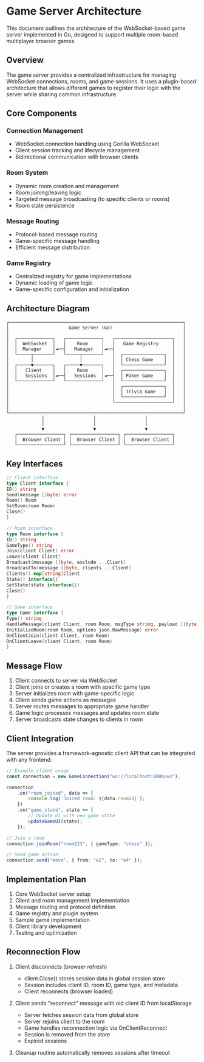 # Game Server Architecture

This document outlines the architecture of the WebSocket-based game server implemented in Go, designed to support
multiple room-based multiplayer browser games.

## Overview

The game server provides a centralized infrastructure for managing WebSocket connections, rooms, and game sessions. It
uses a plugin-based architecture that allows different games to register their logic with the server while sharing
common infrastructure.

## Core Components

### Connection Management

- WebSocket connection handling using Gorilla WebSocket
- Client session tracking and lifecycle management
- Bidirectional communication with browser clients

### Room System

- Dynamic room creation and management
- Room joining/leaving logic
- Targeted message broadcasting (to specific clients or rooms)
- Room state persistence

### Message Routing

- Protocol-based message routing
- Game-specific message handling
- Efficient message distribution

### Game Registry

- Centralized registry for game implementations
- Dynamic loading of game logic
- Game-specific configuration and initialization

## Architecture Diagram

```
┌────────────────────────────────────────────────────────────────┐
│                      Game Server (Go)                          │
│                                                                │
│  ┌─────────────┐   ┌─────────────┐   ┌─────────────────────┐   │
│  │  WebSocket  │   │    Room     │   │   Game Registry     │   │
│  │  Manager    │◄──┤   Manager   │◄──┤                     │   │
│  └─────┬───────┘   └─────┬───────┘   │  ┌───────────────┐  │   │
│        │                 │           │  │ Chess Game    │  │   │
│  ┌─────▼───────┐   ┌─────▼───────┐   │  └───────────────┘  │   │
│  │   Client    │   │    Room     │   │  ┌───────────────┐  │   │
│  │   Sessions  │◄──┤   Sessions  │◄──┤  │ Poker Game    │  │   │
│  └─────────────┘   └─────────────┘   │  └───────────────┘  │   │
│                                      │  ┌───────────────┐  │   │
│                                      │  │ Trivia Game   │  │   │
│                                      │  └───────────────┘  │   │
│                                      └─────────────────────┘   │
│                                                                │
└────────────────────────────────────────────────────────────────┘
             │                  │                  │
             │                  │                  │
             ▼                  ▼                  ▼
   ┌─────────────────┐ ┌─────────────────┐ ┌─────────────────┐
   │  Browser Client │ │  Browser Client │ │  Browser Client │
   └─────────────────┘ └─────────────────┘ └─────────────────┘
```

## Key Interfaces

```go
// Client interface
type Client interface {
ID() string
Send(message []byte) error
Room() Room
SetRoom(room Room)
Close()
}

// Room interface
type Room interface {
ID() string
GameType() string
Join(client Client) error
Leave(client Client)
Broadcast(message []byte, exclude ...Client)
BroadcastTo(message []byte, clients ...Client)
Clients() map[string]Client
State() interface{}
SetState(state interface{})
Close()
}

// Game interface
type Game interface {
Type() string
HandleMessage(client Client, room Room, msgType string, payload []byte)
InitializeRoom(room Room, options json.RawMessage) error
OnClientJoin(client Client, room Room)
OnClientLeave(client Client, room Room)
}
```

## Message Flow

1. Client connects to server via WebSocket
2. Client joins or creates a room with specific game type
3. Server initializes room with game-specific logic
4. Client sends game actions as messages
5. Server routes messages to appropriate game handler
6. Game logic processes messages and updates room state
7. Server broadcasts state changes to clients in room

## Client Integration

The server provides a framework-agnostic client API that can be integrated with any frontend:

```typescript
// Example client usage
const connection = new GameConnection("ws://localhost:8080/ws");

connection
    .on("room_joined", data => {
        console.log(`Joined room: ${data.roomId}`);
    })
    .on("game_state", state => {
        // Update UI with new game state
        updateGameUI(state);
    });

// Join a room
connection.joinRoom("room123", { gameType: "chess" });

// Send game action
connection.send("move", { from: "e2", to: "e4" });
```

## Implementation Plan

1. Core WebSocket server setup
2. Client and room management implementation
3. Message routing and protocol definition
4. Game registry and plugin system
5. Sample game implementation
6. Client library development
7. Testing and optimization

## Reconnection Flow

1. Client disconnects (browser refresh)
    + client.Close() stores session data in global session store
    + Session includes client ID, room ID, game type, and metadata
    + Client reconnects (browser loaded)

2. Client sends "reconnect" message with old client ID from localStorage
    + Server fetches session data from global store
    + Server rejoins client to the room
    + Game handles reconnection logic via OnClientReconnect
    + Session is removed from the store
    + Expired sessions

3. Cleanup routine automatically removes sessions after timeout